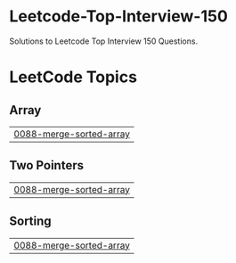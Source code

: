 # Leetcode-Top-Interview-150
Solutions to Leetcode Top Interview 150 Questions.

<!---LeetCode Topics Start-->
# LeetCode Topics
## Array
|  |
| ------- |
| [0088-merge-sorted-array](https://github.com/YashvardhanBhawnani/Leetcode-Top-Interview-150/tree/master/0088-merge-sorted-array) |
## Two Pointers
|  |
| ------- |
| [0088-merge-sorted-array](https://github.com/YashvardhanBhawnani/Leetcode-Top-Interview-150/tree/master/0088-merge-sorted-array) |
## Sorting
|  |
| ------- |
| [0088-merge-sorted-array](https://github.com/YashvardhanBhawnani/Leetcode-Top-Interview-150/tree/master/0088-merge-sorted-array) |
<!---LeetCode Topics End-->